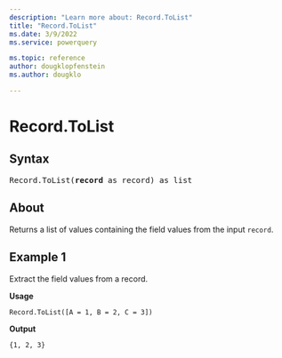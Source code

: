 ```yaml
---
description: "Learn more about: Record.ToList"
title: "Record.ToList"
ms.date: 3/9/2022
ms.service: powerquery

ms.topic: reference
author: dougklopfenstein
ms.author: dougklo

---
```

# Record.ToList

## Syntax

<pre>
Record.ToList(<b>record</b> as record) as list
</pre>

## About

Returns a list of values containing the field values from the input `record`.

## Example 1

Extract the field values from a record.

**Usage**

```powerquery-m
Record.ToList([A = 1, B = 2, C = 3])
```

**Output**

`{1, 2, 3}`
